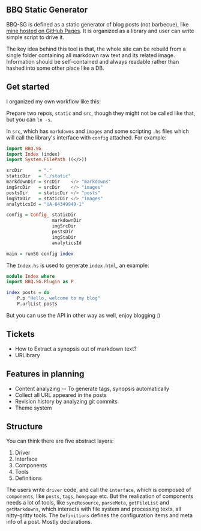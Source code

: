 BBQ Static Generator
---

BBQ-SG is defined as a static generator of blog posts (not barbecue), like [mine hosted on GitHub Pages](http://blog.zhenzhang.me). It is organized as a library and user can write simple script to drive it.

The key idea behind this tool is that, the whole site can be rebuild from a single folder containing all markdown raw text and its related image. Information should be self-contained and always readable rather than hashed into some other place like a DB.

## Get started
I organized my own workflow like this:

Prepare two repos, `static` and `src`, though they might not be called like that, but you can `ln -s`.

In `src`, which has `markdowns` and `images` and some scripting `.hs` files which will call the library's interface with `config` attached. For example:

```haskell
import BBQ.SG
import Index (index)
import System.FilePath ((</>))

srcDir      = "."
staticDir   = "./static"
markdownDir = srcDir    </> "markdowns"
imgSrcDir   = srcDir    </> "images"
postsDir    = staticDir </> "posts"
imgStaDir   = staticDir </> "images"
analyticsId = "UA-64349949-1"

config = Config_ staticDir
                 markdownDir
                 imgSrcDir
                 postsDir
                 imgStaDir
                 analyticsId

main = runSG config index
```

The `Index.hs` is used to generate `index.html`, an example:

```haskell
module Index where
import BBQ.SG.Plugin as P

index posts = do
    P.p "Hello, welcome to my blog"
    P.urlList posts
```

But you can use the API in other way as well, enjoy blogging :)

## Tickets
* How to Extract a synopsis out of markdown text?
* URLibrary

## Features in planning
* Content analyzing -- To generate tags, synopsis automatically
* Collect all URL appeared in the posts
* Revision history by analyzing git commits
* Theme system

## Structure
You can think there are five abstract layers:

1. Driver
2. Interface
3. Components
4. Tools
5. Definitions

The users write `driver` code, and call the `interface`, which is composed of `components`, like `posts`, `tags`, `homepage` etc. But the realization of components needs a lot of tools, like `syncResource`, `parseMeta`, `getFileList` and `getMarkdowns`, which interacts with file system and processing texts, all nitty-gritty tools. The `Definitions` defines the configuration items and meta info of a post. Mostly declarations.





